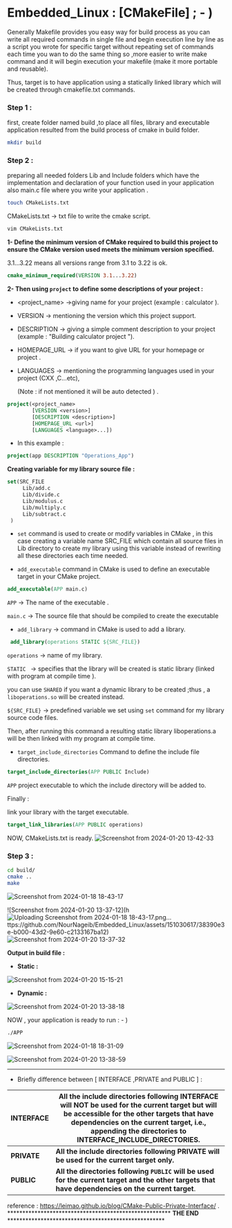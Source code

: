 # Embedded_Linux : [CMakeFile] ; - )

Generally Makefile provides you easy way for build process as you can write all required commands in single file and begin execution line by line as a script you wrote for specific target without repeating  set of commands each time you wan to do the same thing so ,more easier to write make command and it will begin execution your makefile (make it more portable and reusable).

Thus, target is to have application using a statically linked library which will be created through cmakefile.txt commands.

### Step 1 :

first, create folder named build ,to place all files, library  and executable application resulted from the build process of cmake in build folder.

```bash
mkdir build
```

### Step 2 :

preparing all needed folders Lib and Include folders which have the implementation and declaration of your function used in your application also main.c file where you write your application .

```bash
touch CMakeLists.txt
```

CMakeLists.txt -> txt file to write the cmake script.

```bash
vim CMakeLists.txt
```

**1- Define the minimum version of CMake required to build this project to ensure the CMake version used meets the minimum version specified.**

3.1...3.22 means all versions range from 3.1 to 3.22 is ok.

```cmake
cmake_minimum_required(VERSION 3.1...3.22)
```

**2-  Then using `project` to define some descriptions of your project :**

* <project_name>     ->giving name for your project (example : calculator ).

* VERSION               -> mentioning the version which this project support.

* DESCRIPTION       -> giving a simple comment description to your project (example : "Building calculator project ").

* HOMEPAGE_URL   -> if you want to give URL for your homepage or project .

* LANGUAGES          -> mentioning the programming languages used in your project (CXX ,C...etc),

  (Note : if not mentioned it will be auto detected ) .

```cmake
project(<project_name> 
        [VERSION <version>] 
        [DESCRIPTION <description>] 
        [HOMEPAGE_URL <url>]
        [LANGUAGES <language>...])
```

* In this example :

```cmake
project(app DESCRIPTION "Operations_App")
```

**Creating variable for my library source file :**

```cmake
set(SRC_FILE
	 Lib/add.c
	 Lib/divide.c 
	 Lib/modulus.c 
	 Lib/multiply.c 
	 Lib/subtract.c 
 )
```

* `set` command is used to create or modify variables in CMake , in this case creating a variable name SRC_FILE which contain all source files in Lib directory to create my library using this variable instead of rewriting all these directories each time needed.



* `add_executable` command in CMake is used to define an executable target in your CMake project.

```cmake
add_executable(APP main.c)
```

`APP`       -> The name of the executable .

`main.c` -> The source file that should be compiled to create the executable



* `add_library` -> command in CMake is used to add a library.

```cmake
 add_library(operations STATIC ${SRC_FILE})
```

`operations`   -> name of my library. 

`STATIC `           -> specifies that the library will be created is static library (linked with program at compile time ).

you can use `SHARED` if you want a dynamic library to be created ;thus , a  `liboperations.so` will be created instead.

`${SRC_FILE}` -> predefined variable we set using `set` command for my library source code files.

Then, after running this command a resulting static library liboperations.a will be then linked with my program at compile time.

* `target_include_directories` Command to define the include file directories.

```cmake
target_include_directories(APP PUBLIC Include)
```

`APP` project executable to which the include directory will be added to.

Finally :

link your library with the target executable.

```cmake
target_link_libraries(APP PUBLIC operations)
```

NOW, CMakeLists.txt is ready.
![Screenshot from 2024-01-20 13-42-33](https://github.com/NourNageib/Embedded_Linux/assets/151030617/ec0b4a7a-9a20-49e1-9d11-8cdfc862e775)

### Step 3 :

```bash
cd build/
cmake .. 
make 
```
![Screenshot from 2024-01-18 18-43-17](https://github.com/NourNageib/Embedded_Linux/assets/151030617/32aff11c-8486-42b6-a860-709ac0fe50d4)

![Screenshot from 2024-01-20 13-37-12](h![Uploading Screenshot from 2024-01-18 18-43-17.png…]()
ttps://github.com/NourNageib/Embedded_Linux/assets/151030617/38390e3e-b000-43d2-9e60-c2133167ba12)
![Screenshot from 2024-01-20 13-37-32](https://github.com/NourNageib/Embedded_Linux/assets/151030617/8a893152-f8d9-4287-8af0-65437b7d6867)

**Output in build file :**

* **Static :**

![Screenshot from 2024-01-20 15-15-21](https://github.com/NourNageib/Embedded_Linux/assets/151030617/35c6c625-e851-481b-a0d0-d5718146375a)

* **Dynamic :**

![Screenshot from 2024-01-20 13-38-18](https://github.com/NourNageib/Embedded_Linux/assets/151030617/013b8767-af27-4163-81e1-b000e7f691f9)

NOW , your application is ready to run : - ) 

```bash
./APP
```
![Screenshot from 2024-01-18 18-31-09](https://github.com/NourNageib/Embedded_Linux/assets/151030617/2c7a77f8-cdcd-4d1c-b552-8d6746357fc5)

![Screenshot from 2024-01-20 13-38-59](https://github.com/NourNageib/Embedded_Linux/assets/151030617/452db298-51c2-4450-8558-fa0f831b10ea)


---------------------------------------------------------------------------------------------------------------------------------------------------------------

* Briefly difference between [ INTERFACE ,PRIVATE and PUBLIC ] :

| INTERFACE   | All the include directories following INTERFACE will NOT be used for the current target but will be accessible for the other targets that have dependencies on the current target, i.e., appending the directories to INTERFACE_INCLUDE_DIRECTORIES. |
| :---------- | ------------------------------------------------------------ |
| **PRIVATE** | **All the include directories following PRIVATE will be used for the current target only.** |
| **PUBLIC**  | **All the directories following `PUBLIC` will be used for the current target and the other targets that have dependencies on the current target**. |

reference : https://leimao.github.io/blog/CMake-Public-Private-Interface/ 
.
****************************************************** **THE END** ****************************************************


